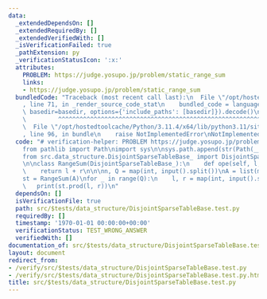 ```yaml
---
data:
  _extendedDependsOn: []
  _extendedRequiredBy: []
  _extendedVerifiedWith: []
  _isVerificationFailed: true
  _pathExtension: py
  _verificationStatusIcon: ':x:'
  attributes:
    PROBLEM: https://judge.yosupo.jp/problem/static_range_sum
    links:
    - https://judge.yosupo.jp/problem/static_range_sum
  bundledCode: "Traceback (most recent call last):\n  File \"/opt/hostedtoolcache/Python/3.11.4/x64/lib/python3.11/site-packages/onlinejudge_verify/documentation/build.py\"\
    , line 71, in _render_source_code_stat\n    bundled_code = language.bundle(stat.path,\
    \ basedir=basedir, options={'include_paths': [basedir]}).decode()\n          \
    \         ^^^^^^^^^^^^^^^^^^^^^^^^^^^^^^^^^^^^^^^^^^^^^^^^^^^^^^^^^^^^^^^^^^^^^^^^^^^^^^^^^\n\
    \  File \"/opt/hostedtoolcache/Python/3.11.4/x64/lib/python3.11/site-packages/onlinejudge_verify/languages/python.py\"\
    , line 96, in bundle\n    raise NotImplementedError\nNotImplementedError\n"
  code: "# verification-helper: PROBLEM https://judge.yosupo.jp/problem/static_range_sum\n\
    from pathlib import Path\nimport sys\n\nsys.path.append(str(Path(__file__).resolve().parent.parent.parent.parent))\n\
    from src.data_structure.DisjointSparseTableBase_ import DisjointSparseTableBase_\n\
    \n\nclass RangeSum(DisjointSparseTableBase_):\n    def ope(self, l, r):\n    \
    \    return l + r\n\n\nn, Q = map(int, input().split())\nA = list(map(int, input().split()))\n\
    st = RangeSum(A)\nfor _ in range(Q):\n    l, r = map(int, input().split())\n \
    \   print(st.prod(l, r))\n"
  dependsOn: []
  isVerificationFile: true
  path: src/$tests/data_structure/DisjointSparseTableBase.test.py
  requiredBy: []
  timestamp: '1970-01-01 00:00:00+00:00'
  verificationStatus: TEST_WRONG_ANSWER
  verifiedWith: []
documentation_of: src/$tests/data_structure/DisjointSparseTableBase.test.py
layout: document
redirect_from:
- /verify/src/$tests/data_structure/DisjointSparseTableBase.test.py
- /verify/src/$tests/data_structure/DisjointSparseTableBase.test.py.html
title: src/$tests/data_structure/DisjointSparseTableBase.test.py
---
```

